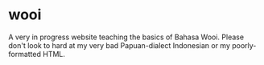 # wooi
A very in progress website teaching the basics of Bahasa Wooi. Please don't look to hard at my very bad Papuan-dialect Indonesian or my poorly-formatted HTML.
